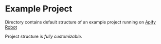 # Example Project
Directory contains default structure of an example project running on [Apify Robot](https://gitlab.com/cybaerfly/apify-robot)

Project structure is *fully customizable*.